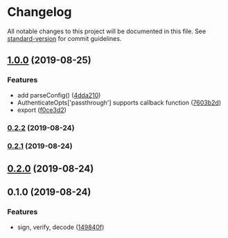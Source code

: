 # Changelog

All notable changes to this project will be documented in this file. See [standard-version](https://github.com/conventional-changelog/standard-version) for commit guidelines.

## [1.0.0](https://github.com/waitingsong/egg-jwt/compare/v0.2.2...v1.0.0) (2019-08-25)


### Features

* add parseConfig() ([4dda210](https://github.com/waitingsong/egg-jwt/commit/4dda210))
* AuthenticateOpts['passthrough'] supports callback function ([7603b2d](https://github.com/waitingsong/egg-jwt/commit/7603b2d))
* export ([f0ce3d2](https://github.com/waitingsong/egg-jwt/commit/f0ce3d2))

### [0.2.2](https://github.com/waitingsong/egg-jwt/compare/v0.2.1...v0.2.2) (2019-08-24)

### [0.2.1](https://github.com/waitingsong/egg-jwt/compare/v0.2.0...v0.2.1) (2019-08-24)

## [0.2.0](https://github.com/waitingsong/egg-jwt/compare/v0.1.0...v0.2.0) (2019-08-24)

## 0.1.0 (2019-08-24)


### Features

* sign, verify, decode ([149840f](https://github.com/waitingsong/egg-jwt/commit/149840f))
